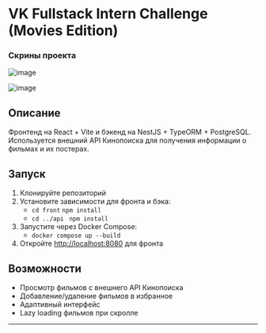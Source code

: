 
# VK Fullstack Intern Challenge (Movies Edition)

### Скрины проекта

![image](https://github.com/user-attachments/assets/34e5b1f2-6ad2-4798-b4f8-fa672c12b05e)

![image](https://github.com/user-attachments/assets/3beb2f4c-8b4f-40b9-9823-0ce0547d85ce)


## Описание

Фронтенд на React + Vite и бэкенд на NestJS + TypeORM + PostgreSQL. Используется внешний API Кинопоиска для получения информации о фильмах и их постерах.

## Запуск

1. Клонируйте репозиторий
2. Установите зависимости для фронта и бэка:
   - `cd front` `npm install`
   - `cd ../api` ` npm install`
3. Запустите через Docker Compose:
   - `docker compose up --build`
4. Откройте [http://localhost:8080](http://localhost:8080) для фронта

## Возможности
- Просмотр фильмов с внешнего API Кинопоиска
- Добавление/удаление фильмов в избранное
- Адаптивный интерфейс
- Lazy loading фильмов при скролле

---
